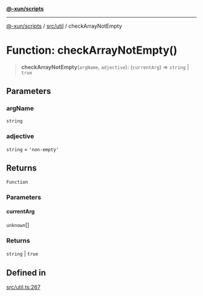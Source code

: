 [**@-xun/scripts**](../../../README.md)

***

[@-xun/scripts](../../../README.md) / [src/util](../README.md) / checkArrayNotEmpty

# Function: checkArrayNotEmpty()

> **checkArrayNotEmpty**(`argName`, `adjective`): (`currentArg`) => `string` \| `true`

## Parameters

### argName

`string`

### adjective

`string` = `'non-empty'`

## Returns

`Function`

### Parameters

#### currentArg

`unknown`[]

### Returns

`string` \| `true`

## Defined in

[src/util.ts:267](https://github.com/Xunnamius/xscripts/blob/395ccb9751d5eb5067af3fe099bacae7d9b7a116/src/util.ts#L267)

